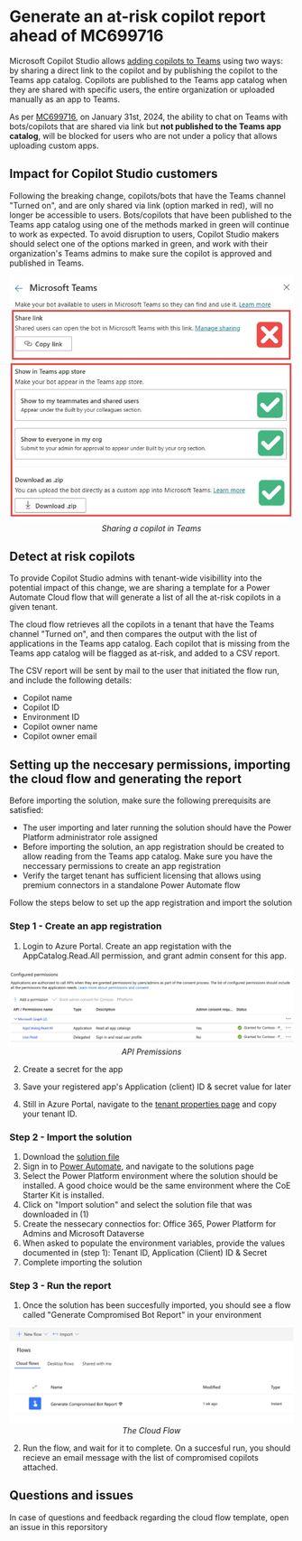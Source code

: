 # Generate an at-risk copilot report ahead of MC699716

Microsoft Copilot Studio allows [adding copilots to Teams](https://learn.microsoft.com/en-us/microsoft-copilot-studio/publication-add-bot-to-microsoft-teams) using two ways: by sharing a direct link to the copilot and by publishing the copilot to the Teams app catalog. Copilots are published to the Teams app catalog when they are shared with specific users, the entire organization or uploaded manually as an app to Teams. 

As per [MC699716](https://admin.microsoft.com/Adminportal/Home?#/MessageCenter/:/messages/MC699716), on January 31st, 2024, the ability to chat on Teams with bots/copilots that are shared via link but **not published to the Teams app catalog**, will be blocked for users who are not under a policy that allows uploading custom apps.


## Impact for Copilot Studio customers

Following the breaking change, copilots/bots that have the Teams channel "Turned on", and are only shared via link (option marked in red), will no longer be accessible to users. Bots/copilots that have been published to the Teams app catalog using one of the methods marked in green will continue to work as expected. To avoid disruption to users, Copilot Studio makers should select one of the options marked in green, and work with their organization's Teams admins to make sure the copilot is approved and published in Teams.

<p align="center">
  <img src="./images/greenRedMethods.jpg" alt="Sharing a copilot in Teams">
  <br>
  <em>Sharing a copilot in Teams</em>
</p>


## Detect at risk copilots

To provide Copilot Studio admins with tenant-wide visibillity into the potential impact of this change, we are sharing a template for a Power Automate Cloud flow that will generate a list of all the at-risk copilots in a given tenant. 

The cloud flow retrieves all the copilots in a tenant that have the Teams channel "Turned on", and then compares the output with the list of applications in the Teams app catalog. Each copilot that is missing from the Teams app catalog will be flagged as at-risk, and added to a CSV report. 

The CSV report will be sent by mail to the user that initiated the flow run, and include the following details:

- Copilot name
- Copilot ID
- Environment ID
- Copilot owner name
- Copilot owner email


## Setting up the neccesary permissions, importing the cloud flow and generating the report

Before importing the solution, make sure the following prerequisits are satisfied:

- The user importing and later running the solution should have the Power Platform administrator role assigned
- Before importing the solution, an app registration should be created to allow reading from the Teams app catalog. Make sure you have the neccessary permissions to create an app registration
- Verify the target tenant has sufficient licensing that allows using premium connectors in a standalone Power Automate flow

Follow the steps below to set up the app registration and import the solution

### Step 1 - Create an app registration


1. Login to Azure Portal. Create an app registation with the AppCatalog.Read.All permission, and grant admin consent for this app.

<p align="center">
  <img src="./images/appRegistration.png" alt="API Permissions">
  <br>
  <em>API Premissions</em>
</p>

2. Create a secret for the app

3. Save your registered app's Application (client) ID & secret value for later

4. Still in Azure Portal, navigate to the [tenant properties page](https://portal.azure.com/#view/Microsoft_AAD_IAM/TenantProperties.ReactView) and copy your tenant ID.

### Step 2 - Import the solution

1. Download the [solution file](./CompromisedBotReport_1_0_0_5.zip) 
2. Sign in to [Power Automate](https://make.powerautomate.com/), and navigate to the solutions page
3. Select the Power Platform environment where the solution should be installed. A good choice would be the same environment where the CoE Starter Kit is installed. 
4. Click on "Import solution" and select the solution file that was downloaded in (1)
5. Create the nessecary connectios for: Office 365, Power Platform for Admins and Microsoft Dataverse
6. When asked to populate the environment variables, provide the values documented in (step 1): Tenant ID, Application (Client) ID & Secret
7. Complete importing the solution

### Step 3 - Run the report

1. Once the solution has been succesfully imported, you should see a flow called "Generate Compromised Bot Report" in your environment

<p align="center">
  <img src="./images/flow.png" alt="Compromised Bot Report">
  <br>
  <em>The Cloud Flow</em>
</p>

2. Run the flow, and wait for it to complete. On a succesful run, you should recieve an email message with the list of compromised copilots attached. 

## Questions and issues
In case of questions and feedback regarding the cloud flow template, open an issue in this reporsitory 
